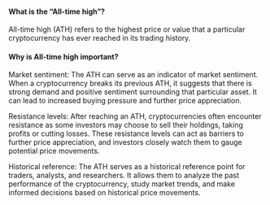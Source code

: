 #### What is the “All-time high”?

All-time high (ATH) refers to the highest price or value that a particular cryptocurrency has ever reached in its trading history. 

#### Why is All-time high important?

Market sentiment: The ATH can serve as an indicator of market sentiment. When a cryptocurrency breaks its previous ATH, it suggests that there is strong demand and positive sentiment surrounding that particular asset. It can lead to increased buying pressure and further price appreciation.

Resistance levels: After reaching an ATH, cryptocurrencies often encounter resistance as some investors may choose to sell their holdings, taking profits or cutting losses. These resistance levels can act as barriers to further price appreciation, and investors closely watch them to gauge potential price movements.

Historical reference: The ATH serves as a historical reference point for traders, analysts, and researchers. It allows them to analyze the past performance of the cryptocurrency, study market trends, and make informed decisions based on historical price movements.